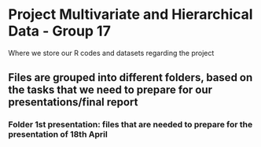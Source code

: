 # Project Multivariate and Hierarchical Data - Group 17
Where we store our R codes and datasets regarding the project

## Files are grouped into different folders, based on the tasks that we need to prepare for our presentations/final report
### Folder 1st presentation: files that are needed to prepare for the presentation of 18th April
